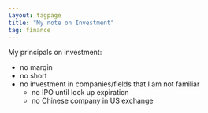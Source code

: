 ```yaml
---
layout: tagpage
title: "My note on Investment"
tag: finance
---
```


My principals on investment:
- no margin
- no short
- no investment in companies/fields that I am not familiar
  - no IPO until lock up expiration
  - no Chinese company in US exchange
